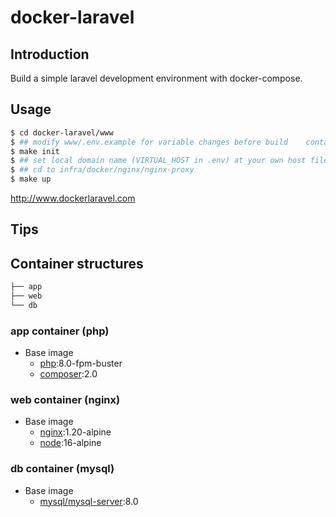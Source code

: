 # docker-laravel

## Introduction

Build a simple laravel development environment with docker-compose.

## Usage

```bash
$ cd docker-laravel/www
$ ## modify www/.env.example for variable changes before build    container (optional)
$ make init
$ ## set local domain name (VIRTUAL_HOST in .env) at your own host file (/etc/hosts)
$ ## cd to infra/docker/nginx/nginx-proxy
$ make up
```

http://www.dockerlaravel.com

## Tips

## Container structures

```bash
├── app
├── web
└── db
```

### app container (php)

- Base image
  - [php](https://hub.docker.com/_/php):8.0-fpm-buster
  - [composer](https://hub.docker.com/_/composer):2.0

### web container (nginx)

- Base image
  - [nginx](https://hub.docker.com/_/nginx):1.20-alpine
  - [node](https://hub.docker.com/_/node):16-alpine

### db container (mysql)

- Base image
  - [mysql/mysql-server](https://hub.docker.com/r/mysql/mysql-server):8.0
